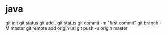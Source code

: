 # java
git init
git status
git add .
git status
git commit -m "first commit"
git branch -M master
git remote add origin url
git push -u origin master
